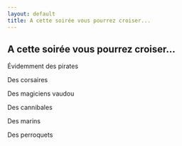 ```yaml
---
layout: default
title: A cette soirée vous pourrez croiser...
---
```


## A cette soirée vous pourrez croiser...

Évidemment des pirates

Des corsaires

Des magiciens vaudou

Des cannibales

Des marins

Des perroquets
